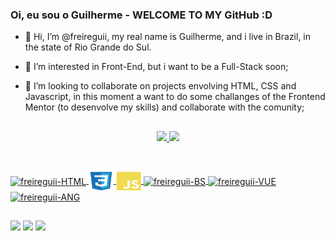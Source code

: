 ### Oi, eu sou o Guilherme - WELCOME TO MY GitHub :D

- 👋 Hi, I’m @freireguii, my real name is Guilherme, and i live in Brazil, in the state of Rio Grande do Sul.
- 👀 I’m interested in Front-End, but i want to be a Full-Stack soon;
- 💞️ I’m looking to collaborate on projects envolving HTML, CSS and Javascript, in this moment a want to do some challanges of the Frontend Mentor (to desenvolve my skills) and collaborate with the comunity;

  ##


<div align="center">
  <a href="https://github.com/freireguii">
  <img height="150em" src="https://github-readme-stats.vercel.app/api?username=freireguii&show_icons=true&theme=tokyonight&include_all_commits=true&count_private=true"/>
  <img height="150em" src="https://github-readme-stats.vercel.app/api/top-langs/?username=freireguii&layout=compact&langs_count=7&theme=tokyonight"/>
  </div>

  ##
  
  <div style="display: inline_block"><br>
  <img align="center" alt="freireguii-HTML" height="30" width="40" src="https://cdn.jsdelivr.net/gh/devicons/devicon/icons/html5/html5-original.svg">
  <img align="center" alt="freireguii-CSS" height="30" width="40" src="https://raw.githubusercontent.com/devicons/devicon/master/icons/css3/css3-original.svg">
  <img align="center" alt="freireguii-Js" height="30" width="40" src="https://raw.githubusercontent.com/devicons/devicon/master/icons/javascript/javascript-plain.svg">
  <!-- align="center" alt="freireguii-Ts" height="30" width="40" src="https://raw.githubusercontent.com/devicons/devicon/master/icons/typescript/typescript-plain.svg">
  <img align="center" alt="freireguii-React" height="30" width="40" src="https://raw.githubusercontent.com/devicons/devicon/master/icons/react/react-original.svg">
  <img align="center" alt="freireguii-WP" height="30" width="40" src="https://cdn.jsdelivr.net/gh/devicons/devicon/icons/wordpress/wordpress-plain.svg"> --->
  <img align="center" alt="freireguii-BS" height="30" widht="40" src="https://cdn.jsdelivr.net/gh/devicons/devicon/icons/bootstrap/bootstrap-plain.svg">    
  <img align="center" alt="freireguii-VUE" height="30" widht="40" src="https://cdn.jsdelivr.net/gh/devicons/devicon/icons/vuejs/vuejs-original.svg">    
  <img align="center" alt="freireguii-ANG" height="30" widht="40" src="https://cdn.jsdelivr.net/gh/devicons/devicon/icons/angularjs/angularjs-plain.svg">      
</div>
  
  ##
  
  <div> 
  
  <a href="https://instagram.com/freireguii" target="_blank"><img src="https://img.shields.io/badge/-Instagram-%23E4405F?style=for-the-badge&logo=instagram&logoColor=white" target="_blank"></a>
 	<a href = "mailto:freire35000@gmail.com"><img src="https://img.shields.io/badge/-Gmail-%23333?style=for-the-badge&logo=gmail&logoColor=white" target="_blank"></a>
  <a href="https://www.linkedin.com/in/guilherme-freire-aa386a1b3/" target="_blank"><img src="https://img.shields.io/badge/-LinkedIn-%230077B5?style=for-the-badge&logo=linkedin&logoColor=white" target="_blank"></a>
</div>
<!---
freireguii/freireguii is a ✨ special ✨ repository because its `README.md` (this file) appears on your GitHub profile.
You can click the Preview link to take a look at your changes.
--->

